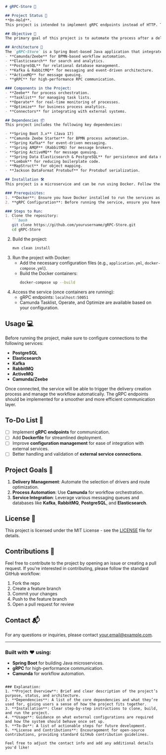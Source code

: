 ```markdown
# gRPC-Store 🚚

## Project Status 🚧
**On-Hold**.  
This project is intended to implement gRPC endpoints instead of HTTP. The current state is a microservice using Spring Boot with various dependencies.

## Objective 🎯
The primary goal of this project is to automate the process after a delivery creation. Regardless of who creates the delivery, we have an API that triggers a Camunda BPMN process. The main objective is to manage deliveries from the warehouse to stores and to automatically select available drivers for each delivery. 

## Architecture 🔧
The `gRPC-Store` is a Spring Boot-based Java application that integrates several powerful tools and frameworks:
- **Camunda/Zeebe** for BPMN-based workflow automation.
- **Elasticsearch** for search and analytics.
- **PostgreSQL** for relational database management.
- **Kafka & RabbitMQ** for messaging and event-driven architecture.
- **ActiveMQ** for message queuing.
- **gRPC** for high-performance RPC communication.

### Components in the Project:
- **Zeebe** for process orchestration.
- **Tasklist** for managing task lists.
- **Operate** for real-time monitoring of processes.
- **Optimize** for business process analytics.
- **Connectors** for integrating with external systems.

## Dependencies 📦
This project includes the following key dependencies:

- **Spring Boot 3.x** (Java 17)
- **Camunda Zeebe Starter** for BPMN process automation.
- **Spring Kafka** for event-driven messaging.
- **Spring AMQP** (RabbitMQ) for message brokers.
- **Spring ActiveMQ** for message queuing.
- **Spring Data Elasticsearch & PostgreSQL** for persistence and data management.
- **Lombok** for reducing boilerplate code.
- **MapStruct** for object mapping.
- **Jackson DataFormat Protobuf** for Protobuf serialization.

## Installation 🛠️
This project is a microservice and can be run using Docker. Follow the steps below to get started.

### Prerequisites:
1. **Docker**: Ensure you have Docker installed to run the services as containers.
2. **gRPC Configuration**: Before running the service, ensure you have the connection configurations set up for the external services like PostgreSQL, Elasticsearch, Kafka, RabbitMQ, ActiveMQ, and Camunda.

### Steps to Run:
1. Clone the repository:
   ```bash
   git clone https://github.com/yourusername/gRPC-Store.git
   cd gRPC-Store
   ```
2. Build the project:
   ```bash
   mvn clean install
   ```
3. Run the project with Docker:
   - Add the necessary configuration files (e.g., `application.yml`, `docker-compose.yml`).
   - Build the Docker containers:
     ```bash
     docker-compose up --build
     ```
4. Access the service (once containers are running):
   - gRPC endpoints: `localhost:50051`
   - Camunda Tasklist, Operate, and Optimize are available based on your configuration.

## Usage 💻
Before running the project, make sure to configure connections to the following services:
- **PostgreSQL**
- **Elasticsearch**
- **Kafka**
- **RabbitMQ**
- **ActiveMQ**
- **Camunda/Zeebe**

Once connected, the service will be able to trigger the delivery creation process and manage the workflow automatically. The gRPC endpoints should be implemented for a smoother and more efficient communication layer.

## To-Do List 📝
- [ ] Implement **gRPC endpoints** for communication.
- [ ] Add **Dockerfile** for streamlined deployment.
- [ ] Improve **configuration management** for ease of integration with external services.
- [ ] Better handling and validation of **external service connections**.

## Project Goals 🎯
1. **Delivery Management**: Automate the selection of drivers and route optimization.
2. **Process Automation**: Use **Camunda** for workflow orchestration.
3. **Service Integration**: Leverage various messaging queues and databases like **Kafka**, **RabbitMQ**, **PostgreSQL**, and **Elasticsearch**.

## License 📄
This project is licensed under the MIT License - see the [LICENSE](LICENSE) file for details.

## Contributions 🤝
Feel free to contribute to the project by opening an issue or creating a pull request. If you're interested in contributing, please follow the standard GitHub workflow:
1. Fork the repo
2. Create a feature branch
3. Commit your changes
4. Push to the feature branch
5. Open a pull request for review

## Contact 📬
For any questions or inquiries, please contact [your.email@example.com](mailto:your.email@example.com).

---

### Built with ❤️ using:
- **Spring Boot** for building Java microservices.
- **gRPC** for high-performance communication.
- **Camunda** for workflow automation.

```

### Explanation:
1. **Project Overview**: Brief and clear description of the project’s purpose, status, and architecture.
2. **Dependencies**: A list of the core dependencies and what they’re used for, giving users a sense of how the project fits together.
3. **Installation**: Clear step-by-step instructions to clone, build, and run the project.
4. **Usage**: Guidance on what external configurations are required and how the system should behave once set up.
5. **To-Do**: A list of actionable steps for future development.
6. **License and Contributions**: Encouragement for open-source contributions, providing standard GitHub contribution guidelines.
   
Feel free to adjust the contact info and add any additional details you'd like!
